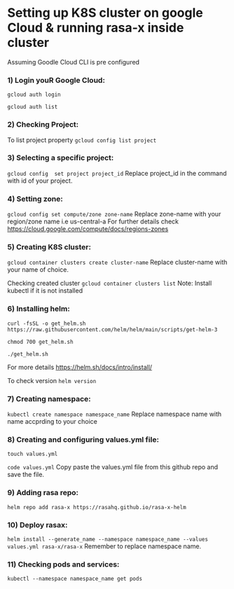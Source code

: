 # Setting up K8S cluster on google Cloud & running rasa-x inside cluster
Assuming Goodle Cloud CLI is pre configured
### 1) Login youR Google Cloud:
`gcloud auth login`

`gcloud auth list`
### 2) Checking Project:
To list project property
`gcloud config list project`
### 3) Selecting a specific project:
`gcloud config  set project project_id`
Replace project_id in the command with id of your project.
### 4) Setting zone:
`gcloud config set compute/zone zone-name`
Replace zone-name with your region/zone name i.e us-central-a
For further details check https://cloud.google.com/compute/docs/regions-zones
### 5) Creating K8S cluster:
`gcloud container clusters create cluster-name`
Replace cluster-name with your name of choice.
  
Checking created cluster
`gcloud container clusters list`
Note: Install kubectl if it is not installed
### 6) Installing helm:
`curl -fsSL -o get_helm.sh https://raw.githubusercontent.com/helm/helm/main/scripts/get-helm-3`

`chmod 700 get_helm.sh`

`./get_helm.sh`

For more details https://helm.sh/docs/intro/install/
  
To check version
`helm version`
### 7) Creating namespace:
`kubectl create namespace namespace_name`
Replace namespace name with name accprding to your choice
### 8) Creating and configuring values.yml file:
`touch values.yml`

`code values.yml`
Copy paste the values.yml file from this github repo and save the file.
### 9) Adding rasa repo:
`helm repo add rasa-x https://rasahq.github.io/rasa-x-helm`
### 10) Deploy rasax:
`helm install --generate_name --namespace namespace_name --values values.yml rasa-x/rasa-x`
Remember to replace namespace name.
### 11) Checking pods and services:
`kubectl --namespace namespace_name get pods`
   
 
    
    
  
